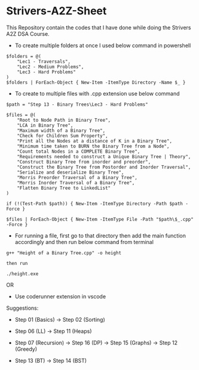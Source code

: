 # Strivers-A2Z-Sheet

This Repository contain the codes that I have done while doing the Strivers A2Z DSA Course.

- To create multiple folders at once I used below command in powershell
```
$folders = @(
    "Lec1 - Traversals",
    "Lec2 - Medium Problems",
    "Lec3 - Hard Problems"
)
$folders | ForEach-Object { New-Item -ItemType Directory -Name $_ }
```

- To create to multiple files with .cpp extension use below command
```
$path = "Step 13 - Binary Trees\Lec3 - Hard Problems"

$files = @(
    "Root to Node Path in Binary Tree",
    "LCA in Binary Tree",
    "Maximum width of a Binary Tree",
    "Check for Children Sum Property",
    "Print all the Nodes at a distance of K in a Binary Tree",
    "Minimum time taken to BURN the Binary Tree from a Node",
    "Count total Nodes in a COMPLETE Binary Tree",
    "Requirements needed to construct a Unique Binary Tree | Theory",
    "Construct Binary Tree from inorder and preorder",
    "Construct the Binary Tree from Postorder and Inorder Traversal",
    "Serialize and deserialize Binary Tree",
    "Morris Preorder Traversal of a Binary Tree",
    "Morris Inorder Traversal of a Binary Tree",
    "Flatten Binary Tree to LinkedList"
)

if (!(Test-Path $path)) { New-Item -ItemType Directory -Path $path -Force }

$files | ForEach-Object { New-Item -ItemType File -Path "$path\$_.cpp" -Force }
```

- For running a file, first go to that directory then add the main function accordingly and then run below command from terminal
```
g++ "Height of a Binary Tree.cpp" -o height

then run 

./height.exe
```
OR
- Use coderunner extension in vscode

Suggestions:
- Step 01 (Basics) -> Step 02 (Sorting)

- Step 06 (LL) -> Step 11 (Heaps)

- Step 07 (Recursion) -> Step 16 (DP) -> Step 15 (Graphs) -> Step 12 (Greedy)

- Step 13 (BT) -> Step 14 (BST)
